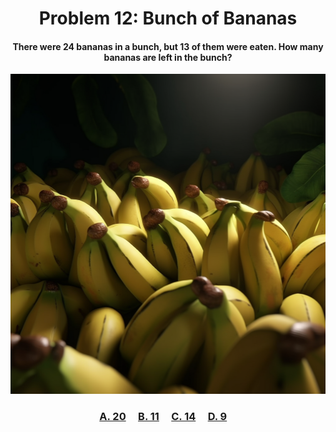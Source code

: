 <h1 align="center">
Problem 12: Bunch of Bananas
</h1>

<h4 align="center">
There were 24 bananas in a bunch, but 13 of them were eaten. How many bananas are left in the bunch?
</h4>

<p align="center">
<img src="image2.png" height="512"/>
</p>

<h3 align="center"><span><a href="https://raw.githubusercontent.com/rain1024/math/main/assets/lose0.png">A. 20</a></span>&nbsp;&nbsp;&nbsp;&nbsp;
<span><a href="https://raw.githubusercontent.com/rain1024/math/main/assets/win0.png">B. 11</a></span>&nbsp;&nbsp;&nbsp;&nbsp;
<span><a href="https://raw.githubusercontent.com/rain1024/math/main/assets/lose0.png">C. 14</a></span>&nbsp;&nbsp;&nbsp;&nbsp;
<span><a href="https://raw.githubusercontent.com/rain1024/math/main/assets/lose0.png">D. 9</a></span>&nbsp;&nbsp;&nbsp;&nbsp;
</h3>